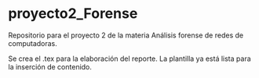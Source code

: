 proyecto2_Forense
=================

Repositorio para el proyecto 2 de la materia Análisis forense de redes de computadoras.

Se crea el .tex para la elaboración del reporte. La plantilla ya está lista para la 
inserción de contenido.
